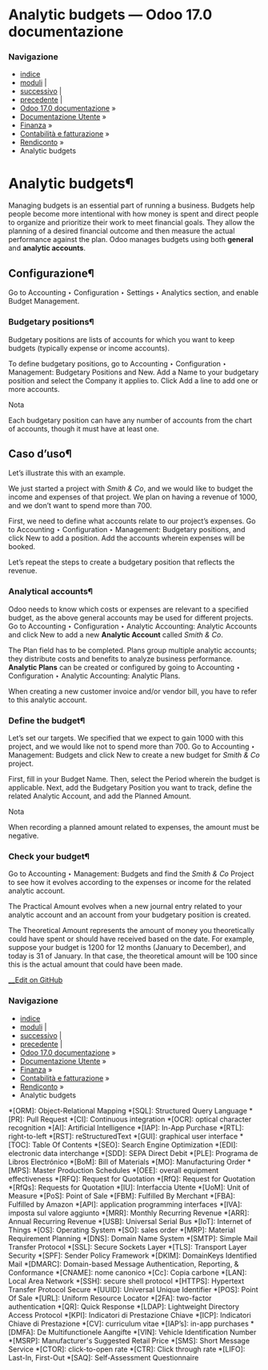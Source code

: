 # Analytic budgets — Odoo 17.0 documentazione

### Navigazione

  * [indice](../../../../genindex.html "Indice generale")
  * [moduli](../../../../py-modindex.html "Indice del modulo Python") |
  * [successivo](intrastat.html "Intrastat") |
  * [precedente](analytic_accounting.html "Contabilità analitica") |
  * [Odoo 17.0 documentazione](../../../../index-2.html) »
  * [Documentazione Utente](../../../../applications.html) »
  * [Finanza](../../../finance.html) »
  * [Contabilità e fatturazione](../../accounting.html) »
  * [Rendiconto](../reporting.html) »
  * Analytic budgets



# Analytic budgets¶

Managing budgets is an essential part of running a business. Budgets help people become more intentional with how money is spent and direct people to organize and prioritize their work to meet financial goals. They allow the planning of a desired financial outcome and then measure the actual performance against the plan. Odoo manages budgets using both **general** and **analytic accounts**.

## Configurazione¶

Go to Accounting ‣ Configuration ‣ Settings ‣ Analytics section, and enable Budget Management.

### Budgetary positions¶

Budgetary positions are lists of accounts for which you want to keep budgets (typically expense or income accounts).

To define budgetary positions, go to Accounting ‣ Configuration ‣ Management: Budgetary Positions and New. Add a Name to your budgetary position and select the Company it applies to. Click Add a line to add one or more accounts.

Nota

Each budgetary position can have any number of accounts from the chart of accounts, though it must have at least one.

## Caso d’uso¶

Let’s illustrate this with an example.

We just started a project with _Smith & Co_, and we would like to budget the income and expenses of that project. We plan on having a revenue of 1000, and we don’t want to spend more than 700.

First, we need to define what accounts relate to our project’s expenses. Go to Accounting ‣ Configuration ‣ Management: Budgetary positions, and click New to add a position. Add the accounts wherein expenses will be booked.

Let’s repeat the steps to create a budgetary position that reflects the revenue.

### Analytical accounts¶

Odoo needs to know which costs or expenses are relevant to a specified budget, as the above general accounts may be used for different projects. Go to Accounting ‣ Configuration ‣ Analytic Accounting: Analytic Accounts and click New to add a new **Analytic Account** called _Smith & Co_.

The Plan field has to be completed. Plans group multiple analytic accounts; they distribute costs and benefits to analyze business performance. **Analytic Plans** can be created or configured by going to Accounting ‣ Configuration ‣ Analytic Accounting: Analytic Plans.

When creating a new customer invoice and/or vendor bill, you have to refer to this analytic account.

### Define the budget¶

Let’s set our targets. We specified that we expect to gain 1000 with this project, and we would like not to spend more than 700. Go to Accounting ‣ Management: Budgets and click New to create a new budget for _Smith & Co_ project.

First, fill in your Budget Name. Then, select the Period wherein the budget is applicable. Next, add the Budgetary Position you want to track, define the related Analytic Account, and add the Planned Amount.

Nota

When recording a planned amount related to expenses, the amount must be negative.

### Check your budget¶

Go to Accounting ‣ Management: Budgets and find the _Smith & Co_ Project to see how it evolves according to the expenses or income for the related analytic account.

The Practical Amount evolves when a new journal entry related to your analytic account and an account from your budgetary position is created.

The Theoretical Amount represents the amount of money you theoretically could have spent or should have received based on the date. For example, suppose your budget is 1200 for 12 months (January to December), and today is 31 of January. In that case, the theoretical amount will be 100 since this is the actual amount that could have been made.

[ __Edit on GitHub](https://github.com/odoo/documentation/edit/17.0/content/applications/finance/accounting/reporting/budget.rst)

### Navigazione

  * [indice](../../../../genindex.html "Indice generale")
  * [moduli](../../../../py-modindex.html "Indice del modulo Python") |
  * [successivo](intrastat.html "Intrastat") |
  * [precedente](analytic_accounting.html "Contabilità analitica") |
  * [Odoo 17.0 documentazione](../../../../index-2.html) »
  * [Documentazione Utente](../../../../applications.html) »
  * [Finanza](../../../finance.html) »
  * [Contabilità e fatturazione](../../accounting.html) »
  * [Rendiconto](../reporting.html) »
  * Analytic budgets


  *[ORM]: Object-Relational Mapping
  *[SQL]: Structured Query Language
  *[PR]: Pull Request
  *[CI]: Continuous integration
  *[OCR]: optical character recognition
  *[AI]: Artificial Intelligence
  *[IAP]: In-App Purchase
  *[RTL]: right-to-left
  *[RST]: reStructuredText
  *[GUI]: graphical user interface
  *[TOC]: Table Of Contents
  *[SEO]: Search Engine Optimization
  *[EDI]: electronic data interchange
  *[SDD]: SEPA Direct Debit
  *[PLE]: Programa de Libros Electrónico
  *[BoM]: Bill of Materials
  *[MO]: Manufacturing Order
  *[MPS]: Master Production Schedules
  *[OEE]: overall equipment effectiveness
  *[RFQ]: Request for Quotation
  *[RfQ]: Request for Quotation
  *[RfQs]: Requests for Quotation
  *[IU]: Interfaccia Utente
  *[UoM]: Unit of Measure
  *[PoS]: Point of Sale
  *[FBM]: Fulfilled By Merchant
  *[FBA]: Fulfilled by Amazon
  *[API]: application programming interfaces
  *[IVA]: imposta sul valore aggiunto
  *[MRR]: Monthly Recurring Revenue
  *[ARR]: Annual Recurring Revenue
  *[USB]: Universal Serial Bus
  *[IoT]: Internet of Things
  *[OS]: Operating System
  *[SO]: sales order
  *[MRP]: Material Requirement Planning
  *[DNS]: Domain Name System
  *[SMTP]: Simple Mail Transfer Protocol
  *[SSL]: Secure Sockets Layer
  *[TLS]: Transport Layer Security
  *[SPF]: Sender Policy Framework
  *[DKIM]: DomainKeys Identified Mail
  *[DMARC]: Domain-based Message Authentication, Reporting, & Conformance
  *[CNAME]: nome canonico
  *[Cc]: Copia carbone
  *[LAN]: Local Area Network
  *[SSH]: secure shell protocol
  *[HTTPS]: Hypertext Transfer Protocol Secure
  *[UUID]: Universal Unique Identifier
  *[POS]: Point Of Sale
  *[URL]: Uniform Resource Locator
  *[2FA]: two-factor authentication
  *[QR]: Quick Response
  *[LDAP]: Lightweight Directory Access Protocol
  *[KPI]: Indicatori di Prestazione Chiave
  *[ICP]: Indicatori Chiave di Prestazione
  *[CV]: curriculum vitae
  *[IAP’s]: in-app purchases
  *[DMFA]: De Multifunctionele Aangifte
  *[VIN]: Vehicle Identification Number
  *[MSRP]: Manufacturer's Suggested Retail Price
  *[SMS]: Short Message Service
  *[CTOR]: click-to-open rate
  *[CTR]: Click through rate
  *[LIFO]: Last-In, First-Out
  *[SAQ]: Self-Assessment Questionnaire